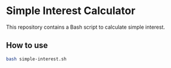 
# Simple Interest Calculator

This repository contains a Bash script to calculate simple interest.

## How to use

```bash
bash simple-interest.sh
